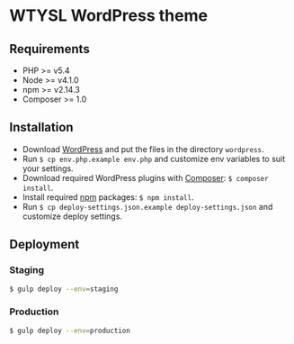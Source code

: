 # WTYSL WordPress theme

## Requirements
- PHP >= v5.4
- Node >= v4.1.0
- npm >= v2.14.3
- Composer >= 1.0

## Installation
- Download [WordPress](https://wordpress.org/) and put the files in the directory ```wordpress```.
- Run ```$ cp env.php.example env.php``` and customize env variables to suit your settings.
- Download required WordPress plugins with [Composer](https://getcomposer.org/): ```$ composer install```.
- Install required [npm](https://www.npmjs.com/) packages: ```$ npm install```.
- Run ```$ cp deploy-settings.json.example deploy-settings.json``` and customize deploy settings.

## Deployment

### Staging
```sh
$ gulp deploy --env=staging
```

### Production
```sh
$ gulp deploy --env=production
```
